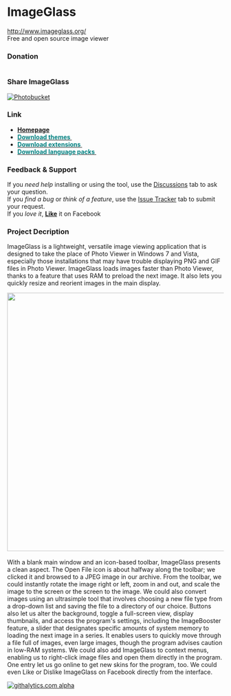 ImageGlass
==========
http://www.imageglass.org/ <br/>
Free and open source image viewer

<h3>Donation</h3>

<a href="https://www.paypal.com/cgi-bin/webscr?cmd=_donations&business=UXQD2JFGL6C98&lc=VN&item_name=ImageGlass%20Software&item_number=igdonation&currency_code=USD&bn=PP%2dDonationsBF%3abtn_donateCC_LG%2egif%3aNonHosted" target="_blank">
<img src="https://www.paypalobjects.com/en_US/i/btn/btn_donateCC_LG.gif" alt="" />
</a>

<h3>Share ImageGlass</h3>
<a href="https://www.facebook.com/ImageGlass" target="_blank"><img src="http://i1214.photobucket.com/albums/cc483/phapsuxeko/fbl_zpsba9e6ee2.png" border="0" alt="Photobucket"/></a>

<h3>Link</h3>
<ul>
<li><a title="ImageGlass homepage" href="http://www.imageglass.org/" target="_blank"><strong>Homepage</strong></a> </li>
<li><a title="ImageGlass themes" href="http://www.imageglass.org/download/themes" target="_blank"><strong><span style="color: #008080;">Download themes&nbsp;</span></strong></a> </li>
<li><a title="ImageGlass extensions" href="http://www.imageglass.org/download/extensions" target="_blank"><strong><span style="color: #008080;">Download extensions&nbsp;</span></strong></a> </li>
<li><a title="ImageGlass language packs" href="http://www.imageglass.org/download/languagepacks" target="_blank"><strong><span style="color: #008080;">Download language packs&nbsp;</span></strong></a> </li>
</ul>
<h3>Feedback &amp; Support</h3>
<p><span>If you&nbsp;</span><em>need help</em><span>&nbsp;installing or using the tool, use the&nbsp;</span><span style="text-decoration: underline;">Discussions</span><span>&nbsp;tab to ask your question.</span><br /> <span>If you&nbsp;</span><em>find a bug</em><span>&nbsp;or&nbsp;</span><em>think of a feature</em><span>, use the&nbsp;</span><span style="text-decoration: underline;">Issue Tracker</span><span>&nbsp;tab to submit your request.</span><br /> <span>If you&nbsp;</span><em>love it</em><span>, </span><span style="color: #ff0000;"><strong><a title="Like ImageGlass" href="https://www.facebook.com/ImageGlass" target="_blank">Like</a></strong></span>&nbsp;it on Facebook</p>
<h3>Project Decription</h3>
<p>ImageGlass is a lightweight, versatile image viewing application that is designed to take the place of Photo Viewer in Windows 7 and Vista, especially those installations that may have trouble displaying PNG and GIF files in Photo Viewer. ImageGlass loads  images faster than Photo Viewer, thanks to a feature that uses RAM to preload the next image. It also lets you quickly resize and reorient images in the main display.</p>
<p><img style="vertical-align: middle;" src="http://i1214.photobucket.com/albums/cc483/phapsuxeko/ImageGlass/imageglass_main_zps33d1682f.png" alt="" width="600" /><br /> <br /> With a blank main window and an icon-based toolbar, ImageGlass presents a clean aspect. The Open File icon is about halfway along the toolbar; we clicked it and browsed to a JPEG image in our archive. From the toolbar, we could instantly rotate the image right  or left, zoom in and out, and scale the image to the screen or the screen to the image. We could also convert images using an ultrasimple tool that involves choosing a new file type from a drop-down list and saving the file to a directory of our choice. Buttons  also let us alter the background, toggle a full-screen view, display thumbnails, and access the program's settings, including the ImageBooster feature, a slider that designates specific amounts of system memory to loading the next image in a series. It enables  users to quickly move through a file full of images, even large images, though the program advises caution in low-RAM systems. We could also add ImageGlass to context menus, enabling us to right-click image files and open them directly in the program. One  entry let us go online to get new skins for the program, too. We could even Like or Dislike ImageGlass on Facebook directly from the interface.</p>


[![githalytics.com alpha](https://cruel-carlota.pagodabox.com/fbae7bd4bcce6c5bf39eae6056040fe9 "githalytics.com")](http://githalytics.com/d2phap/ImageGlass)
